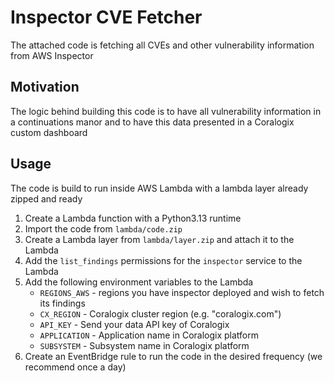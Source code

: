 # Inspector CVE Fetcher
The attached code is fetching all CVEs and other vulnerability information from AWS Inspector

## Motivation
The logic behind building this code is to have all vulnerability information in a continuations manor and to have this data presented in a Coralogix custom dashboard

## Usage
The code is build to run inside AWS Lambda with a lambda layer already zipped and ready

1. Create a Lambda function with a Python3.13 runtime
2. Import the code from `lambda/code.zip`
3. Create a Lambda layer from `lambda/layer.zip` and attach it to the Lambda
4. Add the `list_findings` permissions for the `inspector` service to the Lambda
5. Add the following environment variables to the Lambda
   * `REGIONS_AWS` - regions you have inspector deployed and wish to fetch its findings
   * `CX_REGION` - Coralogix cluster region (e.g. "coralogix.com")
   * `API_KEY` - Send your data API key of Coralogix
   * `APPLICATION` - Application name in Coralogix platform
   * `SUBSYSTEM` - Subsystem name in Coralogix platform
6. Create an EventBridge rule to run the code in the desired frequency (we recommend once a day)
